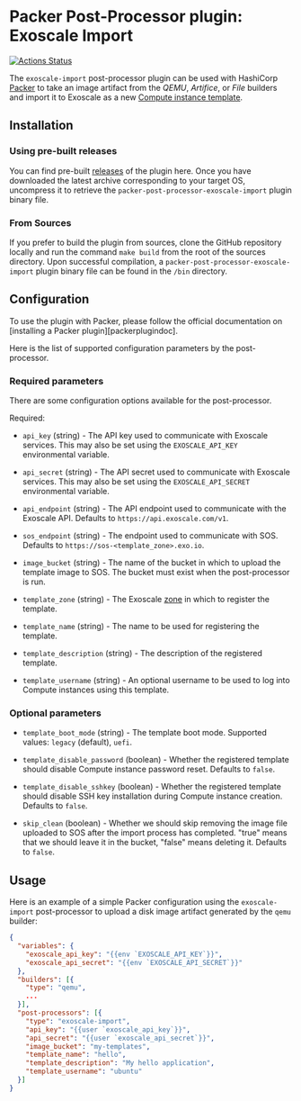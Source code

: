 # Packer Post-Processor plugin: Exoscale Import

[![Actions Status](https://github.com/exoscale/packer-post-processor-exoscale-import/workflows/CI/badge.svg)](https://github.com/exoscale/packer-post-processor-exoscale-import/actions?query=workflow%3ACI)

The `exoscale-import` post-processor plugin can be used with HashiCorp
[Packer][packer] to take an image artifact from the *QEMU*, *Artifice*, or
*File* builders and import it to Exoscale as a new
[Compute instance template][customtemplatesdoc].

## Installation

### Using pre-built releases

You can find pre-built [releases][releases] of the plugin here. Once you have
downloaded the latest archive corresponding to your target OS, uncompress it
to retrieve the `packer-post-processor-exoscale-import` plugin binary file.

### From Sources

If you prefer to build the plugin from sources, clone the GitHub repository
locally and run the command `make build` from the root of the sources
directory. Upon successful compilation, a
`packer-post-processor-exoscale-import` plugin binary file can be found in the
`/bin` directory.

## Configuration

To use the plugin with Packer, please follow the official documentation on
[installing a Packer plugin][packerplugindoc].

Here is the list of supported configuration parameters by the post-processor.

### Required parameters

There are some configuration options available for the post-processor.

Required:

- `api_key` (string) - The API key used to communicate with Exoscale
  services. This may also be set using the `EXOSCALE_API_KEY` environmental
  variable.

- `api_secret` (string) - The API secret used to communicate with Exoscale
  services. This may also be set using the `EXOSCALE_API_SECRET`
  environmental variable.

- `api_endpoint` (string) - The API endpoint used to communicate with the
  Exoscale API. Defaults to `https://api.exoscale.com/v1`.

- `sos_endpoint` (string) - The endpoint used to communicate with SOS.
  Defaults to `https://sos-<template_zone>.exo.io`.

- `image_bucket` (string) - The name of the bucket in which to upload the
  template image to SOS. The bucket must exist when the post-processor is
  run.

- `template_zone` (string) - The Exoscale [zone][zones] in which to register
  the template.

- `template_name` (string) - The name to be used for registering the template.

- `template_description` (string) - The description of the registered template.

- `template_username` (string) - An optional username to be used to log into
  Compute instances using this template.

### Optional parameters

- `template_boot_mode` (string) - The template boot mode. Supported values: `legacy` (default), `uefi`.

- `template_disable_password` (boolean) - Whether the registered template
  should disable Compute instance password reset. Defaults to `false`.

- `template_disable_sshkey` (boolean) - Whether the registered template
  should disable SSH key installation during Compute instance creation.
  Defaults to `false`.

- `skip_clean` (boolean) - Whether we should skip removing the image file
  uploaded to SOS after the import process has completed. "true" means that
  we should leave it in the bucket, "false" means deleting it.
  Defaults to `false`.

## Usage

Here is an example of a simple Packer configuration using the `exoscale-import`
post-processor to upload a disk image artifact generated by the `qemu` builder:

```json
{
  "variables": {
    "exoscale_api_key": "{{env `EXOSCALE_API_KEY`}}",
    "exoscale_api_secret": "{{env `EXOSCALE_API_SECRET`}}"
  },
  "builders": [{
    "type": "qemu",
    ...
  }],
  "post-processors": [{
    "type": "exoscale-import",
    "api_key": "{{user `exoscale_api_key`}}",
    "api_secret": "{{user `exoscale_api_secret`}}",
    "image_bucket": "my-templates",
    "template_name": "hello",
    "template_description": "My hello application",
    "template_username": "ubuntu"
  }]
}
```

[releases]: https://github.com/exoscale/packer-builder-exoscale/releases
[packer]: https://www.packer.io/
[customtemplatesdoc]: https://community.exoscale.com/documentation/compute/custom-templates/
[zones]: https://www.exoscale.com/datacenters
